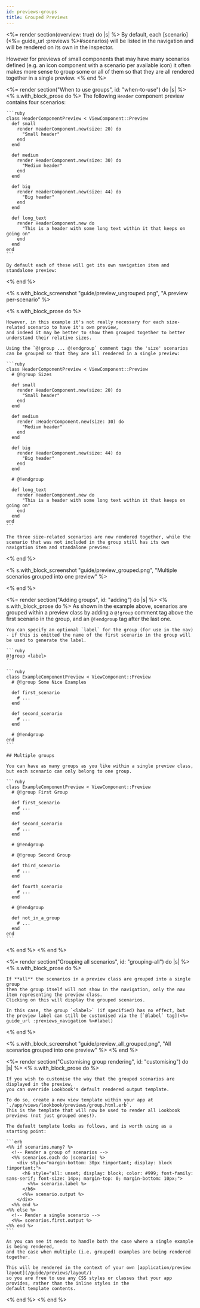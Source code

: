 ```yaml
---
id: previews-groups
title: Grouped Previews
---
```


<%= render section(overview: true) do |s| %>
  By default, each [scenario](<%= guide_url :previews %>#scenarios) will be listed in the navigation and will be rendered on its own in the inspector.

  However for previews of small components that may have many scenarios defined (e.g. an icon component with a scenario per available icon)
  it often makes more sense to group some or all of them so that they are all rendered together in a single preview.
<% end %>

<%= render section("When to use groups", id: "when-to-use") do |s| %>
  <% s.with_block_prose do %>
    The following `Header` component preview contains four scenarios:

    ```ruby
    class HeaderComponentPreview < ViewComponent::Preview
      def small
        render HeaderComponent.new(size: 20) do
          "Small header"
        end
      end
      
      def medium
        render HeaderComponent.new(size: 30) do
          "Medium header"
        end
      end
      
      def big
        render HeaderComponent.new(size: 44) do
          "Big header"
        end
      end
      
      def long_text
        render HeaderComponent.new do
          "This is a header with some long text within it that keeps on going on"
        end
      end
    end
    ```

    By default each of these will get its own navigation item and standalone preview:

  <% end %>
  
  <% s.with_block_screenshot "guide/preview_ungrouped.png", "A preview per-scenario" %>

  <% s.with_block_prose do %>

    However, in this example it's not really necessary for each size-related scenario to have it's own preview,
    and indeed it may be better to show them grouped together to better understand their relative sizes.

    Using the `@!group ... @!endgroup` comment tags the 'size' scenarios can be grouped so that they are all rendered in a single preview:

    ```ruby
    class HeaderComponentPreview < ViewComponent::Preview
      # @!group Sizes
      
      def small
        render HeaderComponent.new(size: 20) do
          "Small header"
        end
      end 
      
      def medium
        render :HeaderComponent.new(size: 30) do
          "Medium header"
        end
      end
      
      def big
        render HeaderComponent.new(size: 44) do
          "Big header"
        end
      end

      # @!endgroup
      
      def long_text
        render HeaderComponent.new do
          "This is a header with some long text within it that keeps on going on"
        end
      end
    end
    ```

    The three size-related scenarios are now rendered together, while the scenario that was not included in the group still has its own navigation item and standalone preview:

  <% end %>
    
  <% s.with_block_screenshot "guide/preview_grouped.png", "Multiple scenarios grouped into one preview" %>

<% end %>

<%= render section("Adding groups", id: "adding") do |s| %>
  <% s.with_block_prose do %>
    As shown in the example above, scenarios are grouped within a preview class by adding a `@!group` comment tag above the first scenario in the group, and an `@!endgroup` tag after the last one.

    You can specify an optional `label` for the group (for use in the nav) - if this is omitted the name of the first scenario in the group will be used to generate the label.

    ```ruby
    @!group <label>
    ```

    ```ruby
    class ExampleComponentPreview < ViewComponent::Preview
      # @!group Some Nice Examples

      def first_scenario
        # ...
      end 

      def second_scenario
        # ...
      end 

      # @!endgroup
    end
    ```

    ## Multiple groups

    You can have as many groups as you like within a single preview class, but each scenario can only belong to one group.

    ```ruby
    class ExampleComponentPreview < ViewComponent::Preview
      # @!group First Group

      def first_scenario
        # ...
      end 

      def second_scenario
        # ...
      end 

      # @!endgroup

      # @!group Second Group

      def third_scenario
        # ...
      end 

      def fourth_scenario
        # ...
      end 

      # @!endgroup

      def not_in_a_group
        # ...
      end 
    end
    ```
  <% end %>
<% end %>

<%= render section("Grouping all scenarios", id: "grouping-all") do |s| %>
  <% s.with_block_prose do %>

    If **all** the scenarios in a preview class are grouped into a single group
    then the group itself will not show in the navigation, only the nav item representing the preview class.
    Clicking on this will display the grouped scenarios.

    In this case, the group `<label>` (if specified) has no effect, but the preview label can still be customised via the [`@label` tag](<%= guide_url :previews_navigation %>#label)

  <% end %>
    
  <% s.with_block_screenshot "guide/preview_all_grouped.png", "All scenarios grouped into one preview" %>
<% end %>

<%= render section("Customising group rendering", id: "customising") do |s| %>
  <% s.with_block_prose do %>

    If you wish to customise the way that the grouped scenarios are displayed in the preview,
    you can override Lookbook's default rendered output template.

    To do so, create a new view template within your app at `./app/views/lookbook/previews/group.html.erb`.
    This is the template that will now be used to render all Lookbook previews (not just grouped ones!).

    The default template looks as follows, and is worth using as a starting point:

    ```erb
    <%% if scenarios.many? %>
      <!-- Render a group of scenarios -->
      <%% scenarios.each do |scenario| %>
        <div style="margin-bottom: 30px !important; display: block !important;">
          <h6 style="all: unset; display: block; color: #999; font-family: sans-serif; font-size: 14px; margin-top: 0; margin-bottom: 10px;">
            <%%= scenario.label %>
          </h6>
          <%%= scenario.output %>
        </div>
      <%% end %>
    <%% else %>
      <!-- Render a single scenario -->
      <%%= scenarios.first.output %>
    <%% end %>
    ```

    As you can see it needs to handle both the case where a single example is being rendered,
    and the case when multiple (i.e. grouped) examples are being rendered together.

    This will be rendered in the context of your own [application/preview layout](/guide/previews/layout/)
    so you are free to use any CSS styles or classes that your app provides, rather than the inline styles in the 
    default template contents.

  <% end %>
<% end %>
